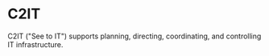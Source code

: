 # C2IT
C2IT ("See to IT") supports planning, directing, coordinating, and controlling IT infrastructure.
